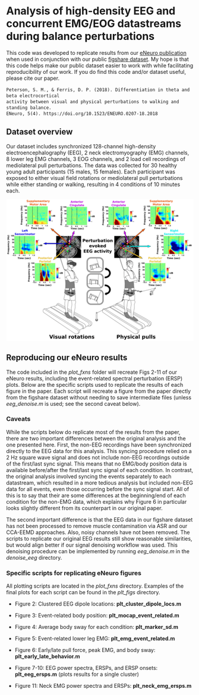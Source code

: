 # Analysis of high-density EEG and concurrent EMG/EOG datastreams during balance perturbations

This code was developed to replicate results from our [eNeuro publication](https://www.ncbi.nlm.nih.gov/pmc/articles/PMC6088363/) when used in conjunction with our public [figshare dataset](https://figshare.com/projects/High-density_EEG_and_concurrent_EMG_EOG_and_body_position_during_sensorimotor_balance_perturbations/99815). My hope is that this code helps make our public dataset easier to work with while facilitating reproducibility of our work. If you do find this code and/or dataset useful, please cite our paper.

```
Peterson, S. M., & Ferris, D. P. (2018). Differentiation in theta and beta electrocortical
activity between visual and physical perturbations to walking and standing balance.
ENeuro, 5(4). https://doi.org/10.1523/ENEURO.0207-18.2018
```

## Dataset overview

Our dataset includes synchronized 128-channel high-density electroencephalography (EEG), 2 neck electromyography (EMG) channels, 8 lower leg EMG channels, 3 EOG channels, and 2 load cell recordings of mediolateral pull perturbations. The data was collected for 30 healthy young adult participants (15 males, 15 females). Each participant was exposed to either visual field rotations or mediolateral pull perturbations while either standing or walking, resulting in 4 conditions of 10 minutes each.


![Summary of source-localized EEG findings during 2 sensorimotor balance perturbations](doc/balance_perturb_eeg.png)


## Reproducing our eNeuro results

The code included in the *plot_fxns* folder will recreate Figs 2-11 of our eNeuro results, including the event-related spectral perturbation (ERSP) plots. Below are the specific scripts used to replicate the results of each figure in the paper. Each script will recreate a figure from the paper directly from the figshare dataset without needing to save intermediate files (unless *eeg_denoise.m* is used; see the second caveat below).

### Caveats

While the scripts below do replicate most of the results from the paper, there are two important differences between the original analysis and the one presented here. First, the non-EEG recordings have been synchronized directly to the EEG data for this analysis. This syncing procedure relied on a 2 Hz square wave signal and does not include non-EEG recordings outside of the first/last sync signal. This means that no EMG/body position data is available before/after the first/last sync signal of each condition. In contrast, the original analysis involved syncing the events separately to each datastream, which resulted in a more tedious analysis but included non-EEG data for all events, even those occurring before the sync signal start. All of this is to say that their are some differences at the beginning/end of each condition for the non-EMG data, which explains why Figure 6 in particular looks slightly different from its counterpart in our original paper.

The second important difference is that the EEG data in our figshare dataset has not been processed to remove muscle contamination via ASR and our CCA-EEMD approaches. Also, noisy channels have not been removed. The scripts to replicate our original EEG results still show reasonable similarities, but would align better if our signal denoising workflow was used. This denoising procedure can be implemented by running *eeg_denoise.m* in the *denoise_eeg* directory.

### Specific scripts for replicating eNeuro figures

All plotting scripts are located in the *plot_fxns* directory. Examples of the final plots for each script can be found in the *plt_figs* directory.

- Figure 2: Clustered EEG dipole locations: **plt_cluster_dipole_locs.m**

- Figure 3: Event-related body position: **plt_mocap_event_related.m**

- Figure 4: Average body sway for each condition: **plt_marker_sd.m**

- Figure 5: Event-related lower leg EMG: **plt_emg_event_related.m**

- Figure 6: Early/late pull force, peak EMG, and body sway: **plt_early_late_behavior.m**

- Figure 7-10: EEG power spectra, ERSPs, and ERSP onsets: **plt_eeg_ersps.m** (plots results for a single cluster)

- Figure 11: Neck EMG power spectra and ERSPs: **plt_neck_emg_ersps.m**
